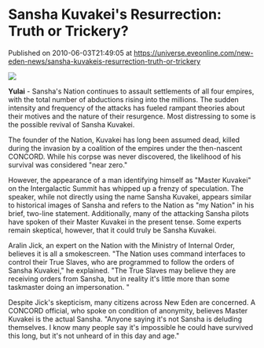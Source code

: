 # Sansha Kuvakei's Resurrection: Truth or Trickery?
Published on 2010-06-03T21:49:05 at https://universe.eveonline.com/new-eden-news/sansha-kuvakeis-resurrection-truth-or-trickery

![](http://www.eve-mercury.net/images/mercurybanner.png)

**Yulai** \- Sansha's Nation continues to assault settlements of all four empires, with the total number of abductions rising into the millions. The sudden intensity and frequency of the attacks has fueled rampant theories about their motives and the nature of their resurgence. Most distressing to some is the possible revival of Sansha Kuvakei.

The founder of the Nation, Kuvakei has long been assumed dead, killed during the invasion by a coalition of the empires under the then-nascent CONCORD. While his corpse was never discovered, the likelihood of his survival was considered "near zero."

However, the appearance of a man identifying himself as "Master Kuvakei" on the Intergalactic Summit has whipped up a frenzy of speculation. The speaker, while not directly using the name Sansha Kuvakei, appears similar to historical images of Sansha and refers to the Nation as "my Nation" in his brief, two-line statement. Additionally, many of the attacking Sansha pilots have spoken of their Master Kuvakei in the present tense. Some experts remain skeptical, however, that it could truly be Sansha Kuvakei.

Aralin Jick, an expert on the Nation with the Ministry of Internal Order, believes it is all a smokescreen. "The Nation uses command interfaces to control their True Slaves, who are programmed to follow the orders of Sansha Kuvakei," he explained. "The True Slaves may believe they are receiving orders from Sansha, but in reality it's little more than some taskmaster doing an impersonation. "

Despite Jick's skepticism, many citizens across New Eden are concerned. A CONCORD official, who spoke on condition of anonymity, believes Master Kuvakei is the actual Sansha. "Anyone saying it's not Sansha is deluding themselves. I know many people say it's impossible he could have survived this long, but it's not unheard of in this day and age."
